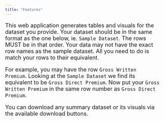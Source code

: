 ```yaml
---
title: "Features"
---
```



<font size = "4">

This web application generates tables and visuals for the dataset you provide.
Your dataset should be in the same format as the one below, ie. `Sample Dataset`. The rows MUST be in that order. Your data may not have the exact row names as the sample     dataset. All you need to do is match your rows to their equivalent. 

For example, you may have the row `Gross Written Premium`. Looking at the `Sample Dataset` we find its equivalent to be `Gross Direct Premium`. Now put your `Gross Written Premium` in the same row number as `Gross Direct Premium`.

You can download any summary dataset or its visuals via the available download           buttons.

</font>

